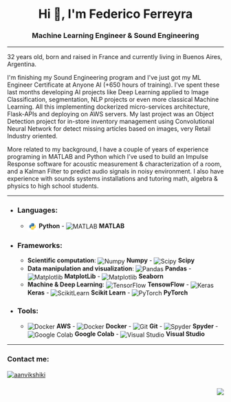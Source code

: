 <h1 align="center">Hi 👋, I'm Federico Ferreyra </h1>
<h3 align="center">Machine Learning Engineer & Sound Engineering
</h3>

---

32 years old, born and raised in France and currently living in Buenos Aires, Argentina.

I'm finishing my Sound Engineering program and I've just got my ML Engineer Certificate at Anyone AI (+650 hours of training).
I’ve spent these last months developing AI projects like Deep Learning applied to Image Classification, segmentation, NLP projects or even more classical Machine Learning. All this implementing dockerized micro-services architecture, Flask-APIs and deploying on AWS servers. My last project was an Object Detection project for in-store inventory management using Convolutional Neural Network for detect missing articles based on images, very Retail Industry oriented.

More related to my background, I have a couple of years of experience programing in MATLAB and Python which I’ve used to build an Impulse Response software for acoustic measurement & characterization of a room, and a Kalman Filter to predict audio signals in noisy environment. I also have experience with sounds systems installations and tutoring math, algebra & physics to high school students.

---

- <h3 align="left"> Languages:</h3> 

  - <img align="center" alt="Python" width="22px" src="https://raw.githubusercontent.com/github/explore/80688e429a7d4ef2fca1e82350fe8e3517d3494d/topics/python/python.png" />  **Python** - <img align="center" alt="MATLAB" width="22px" src="https://upload.wikimedia.org/wikipedia/commons/2/21/Matlab_Logo.png" />  **MATLAB** 
- <h3 align="left"> Frameworks:</h3> 

  - **Scientific computation**: <img align="center" alt="Numpy" width="22px" src="https://cdn.worldvectorlogo.com/logos/numpy.svg" />  **Numpy** - <img align="center" alt="Scipy" width="22px" src="https://upload.wikimedia.org/wikipedia/commons/b/b2/SCIPY_2.svg" />  **Scipy**  
  - **Data manipulation and visualization**: <img align="center" alt="Pandas" width="22px" src="https://upload.wikimedia.org/wikipedia/commons/2/22/Pandas_mark.svg" />  **Pandas**   -   <img align="center" alt="Matplotlib" width="22px" src="https://upload.wikimedia.org/wikipedia/commons/8/84/Matplotlib_icon.svg" />  **MatplotLib** -  <img align="center" alt="Matplotlib" width="22px" src="https://user-images.githubusercontent.com/315810/92161415-9e357100-edfe-11ea-917d-f9e33fd60741.png" />  **Seaborn**
  - **Machine & Deep Learning**: <img align="center" alt="TensorFlow" width="22px" src="https://upload.wikimedia.org/wikipedia/commons/2/2d/Tensorflow_logo.svg" />  **TensowFlow** - <img align="center" alt="Keras" width="22px" src="https://upload.wikimedia.org/wikipedia/commons/a/ae/Keras_logo.svg" />  **Keras** - <img align="center" alt="ScikitLearn" width="22px" src="https://upload.wikimedia.org/wikipedia/commons/0/05/Scikit_learn_logo_small.svg" />  **Scikit Learn** - <img align="center" alt="PyTorch" width="22px" src="https://upload.wikimedia.org/wikipedia/commons/1/10/PyTorch_logo_icon.svg" />  **PyTorch** 
- <h3 align="left"> Tools:</h3> 

  - <img align="center" alt="Docker" width="22px" src="https://portal-api.handytec.mobi/api/v2/storage/show/marketing/vEApJOCPVlUa4XS6Ke8yYsW2aELmNziq.png"/>  **AWS** - <img align="center" alt="Docker" width="22px" src="https://cdn-icons-png.flaticon.com/512/919/919853.png"/>  **Docker** - <img align="center" alt="Git" width="22px" src="https://git-scm.com/images/logos/downloads/Git-Icon-1788C.png" /> **Git** - <img align="center" alt="Spyder" width="22px" src="https://spyder-ide.github.io/lektor-icon/static/images/spyder-logo.svg"/>  **Spyder** - <img align="center" alt="Google Colab" width="22px" src="https://avatars.githubusercontent.com/u/38081706?v=4" /> **Google Colab**  - <img align="center" alt="Visual Studio" width="22px" src="https://upload.wikimedia.org/wikipedia/commons/9/9a/Visual_Studio_Code_1.35_icon.svg"/>  **Visual Studio** 


---

<h3 align="left">Contact me:</h3>
<p align="left">
<a href="https://linkedin.com/in/nahuelpassano" target="blank"><img align="center" src="https://raw.githubusercontent.com/rahuldkjain/github-profile-readme-generator/master/src/images/icons/Social/linked-in-alt.svg" alt="aanvikshiki" height="25" width="25" /></a>

<h3 align="right"> 
  
  ![](https://komarev.com/ghpvc/?username=nahue-passano)  </h3>
